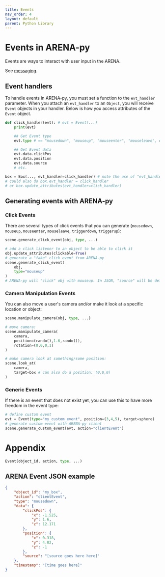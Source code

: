 ```yaml
---
title: Events
nav_order: 4
layout: default
parent: Python Library
---
```


# Events in ARENA-py

Events are ways to interact with user input in the ARENA.

See [messaging](https://arena.conix.io/content/messaging/examples.html).

## Event handlers
To handle events in ARENA-py, you must set a function to the `evt_handler` parameter.
When you attach an `evt_handler` to an `Object`, you will receive `Event` objects in your handler.
Below is how you access attributes of the `Event` object.

```python
def click_handler(evt): # evt = Event(...)
    print(evt)

    ## Get Event type
    evt.type # == "mousedown", "mouseup", "mouseenter", "mouseleave", etc.

    ## Get Event data
    evt.data.clickPos
    evt.data.position
    evt.data.source
    # etc.

box = Box(..., evt_handler=click_handler) # note the use of "evt_handler=click_handler"
# could also do box.evt_handler = click_handler
# or box.update_attributes(evt_handler=click_handler)
```

## Generating events with ARENA-py
### Click Events
There are several types of click events that you can generate (`mousedown`, `mouseup`, `mouseenter`, `mouseleave`, `triggerdown`, `triggerup`):
```python
scene.generate_click_event(obj, type, ...)

# add a click listener to an object to be able to click it
obj.update_attributes(clickable=True)
# generate a "fake" click event from ARENA-py
scene.generate_click_event(
    obj,
    type="mouseup"
)
# ARENA-py will "click" obj with mouseup. In JSON, "source" will be defined as "arena_lib_[some random id here]".
```

### Camera Manipulation Events
You can also move a user's camera and/or make it look at a specific location or object:
```python
scene.manipulate_camera(obj, type, ...)

# move camera:
scene.manipulate_camera(
    camera,
    position=(rando(),1.6,rando()),
    rotation=(0,0,0,1)
)

# make camera look at something/some position:
scene.look_at(
    camera,
    target=box # can also do a position: (0,0,0)
)
```

### Generic Events
If there is an event that does not exist yet, you can use this to have more freedom in the event type:
```python
# define custom event
evt = Event(type="my_custom_event", position=(3,4,5), target=sphere)
# generate custom event with ARENA-py client
scene.generate_custom_event(evt, action="clientEvent")
```

# Appendix
```python
Event(object_id, action, type, ...)
```

## ARENA Event JSON example
```json
{
    "object_id": "my_box",
    "action": "clientEvent",
    "type": "mousedown",
    "data": {
        "clickPos": {
            "x": -1.525,
            "y": 1.6,
            "z": 12.171
        },
        "position": {
            "x": 0.318,
            "y": 4.02,
            "z": -1
        },
        "source": "[source goes here here]"
    },
    "timestamp": "[time goes here]"
}
```
